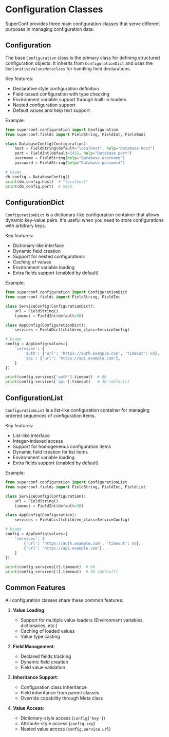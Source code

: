 # Configuration Classes

SuperConf provides three main configuration classes that serve different purposes in managing configuration data:

## Configuration

The base `Configuration` class is the primary class for defining structured configuration objects. It inherits from `ConfigurationDict` and uses the `DeclarativeValuesMetaclass` for handling field declarations.

Key features:

- Declarative style configuration definition
- Field-based configuration with type checking
- Environment variable support through built-in loaders
- Nested configuration support
- Default values and help text support

Example:

```python
from superconf.configuration import Configuration
from superconf.fields import FieldString, FieldInt, FieldBool

class DatabaseConfig(Configuration):
    host = FieldString(default="localhost", help="Database host")
    port = FieldInt(default=5432, help="Database port")
    username = FieldString(help="Database username")
    password = FieldString(help="Database password")

# Usage
db_config = DatabaseConfig()
print(db_config.host)  # "localhost"
print(db_config.port)  # 5432
```

## ConfigurationDict

`ConfigurationDict` is a dictionary-like configuration container that allows dynamic key-value pairs. It's useful when you need to store configurations with arbitrary keys.

Key features:

- Dictionary-like interface
- Dynamic field creation
- Support for nested configurations
- Caching of values
- Environment variable loading
- Extra fields support (enabled by default)

Example:

```python
from superconf.configuration import ConfigurationDict
from superconf.fields import FieldString, FieldInt

class ServiceConfig(ConfigurationDict):
    url = FieldString()
    timeout = FieldInt(default=30)

class AppConfig(ConfigurationDict):
    services = FieldDict(children_class=ServiceConfig)

# Usage
config = AppConfig(values={
    'services': {
        'auth': {'url': 'https://auth.example.com', 'timeout': 60},
        'api': {'url': 'https://api.example.com'},
    }
})

print(config.services['auth'].timeout)  # 60
print(config.services['api'].timeout)   # 30 (default)
```

## ConfigurationList

`ConfigurationList` is a list-like configuration container for managing ordered sequences of configuration items.

Key features:

- List-like interface
- Integer-indexed access
- Support for homogeneous configuration items
- Dynamic field creation for list items
- Environment variable loading
- Extra fields support (enabled by default)

Example:

```python
from superconf.configuration import ConfigurationList
from superconf.fields import FieldString, FieldInt, FieldList

class ServiceConfig(Configuration):
    url = FieldString()
    timeout = FieldInt(default=30)

class AppConfig(Configuration):
    services = FieldList(children_class=ServiceConfig)

# Usage
config = AppConfig(values={
    'services': [
        {'url': 'https://auth.example.com', 'timeout': 60},
        {'url': 'https://api.example.com'},
    ]
})

print(config.services[0].timeout)  # 60
print(config.services[1].timeout)  # 30 (default)
```

## Common Features

All configuration classes share these common features:

1. **Value Loading**:
   - Support for multiple value loaders (Environment variables, dictionaries, etc.)
   - Caching of loaded values
   - Value type casting

2. **Field Management**:
   - Declared fields tracking
   - Dynamic field creation
   - Field value validation

3. **Inheritance Support**:
   - Configuration class inheritance
   - Field inheritance from parent classes
   - Override capability through Meta class

4. **Value Access**:
   - Dictionary-style access (`config['key']`)
   - Attribute-style access (`config.key`)
   - Nested value access (`config.service.url`)
